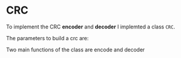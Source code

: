 # CRC

To implement the CRC **encoder** and **decoder** I implemted a class `CRC`.

The parameters to build a crc are:

Two main functions of the class are encode and decoder
